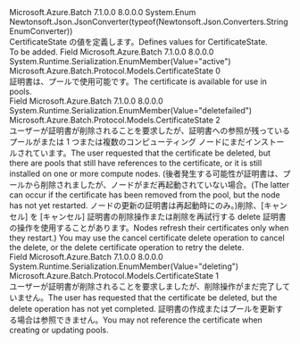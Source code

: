 <Type Name="CertificateState" FullName="Microsoft.Azure.Batch.Protocol.Models.CertificateState">
  <TypeSignature Language="C#" Value="public enum CertificateState" />
  <TypeSignature Language="ILAsm" Value=".class public auto ansi sealed CertificateState extends System.Enum" />
  <TypeSignature Language="DocId" Value="T:Microsoft.Azure.Batch.Protocol.Models.CertificateState" />
  <TypeSignature Language="VB.NET" Value="Public Enum CertificateState" />
  <TypeSignature Language="F#" Value="type CertificateState = " />
  <AssemblyInfo>
    <AssemblyName>Microsoft.Azure.Batch</AssemblyName>
    <AssemblyVersion>7.1.0.0</AssemblyVersion>
    <AssemblyVersion>8.0.0.0</AssemblyVersion>
  </AssemblyInfo>
  <Base>
    <BaseTypeName>System.Enum</BaseTypeName>
  </Base>
  <Attributes>
    <Attribute>
      <AttributeName>Newtonsoft.Json.JsonConverter(typeof(Newtonsoft.Json.Converters.StringEnumConverter))</AttributeName>
    </Attribute>
  </Attributes>
  <Docs>
    <summary>
            <span data-ttu-id="0d74d-101">CertificateState の値を定義します。</span><span class="sxs-lookup"><span data-stu-id="0d74d-101">Defines values for CertificateState.</span></span>
            </summary>
    <remarks>To be added.</remarks>
  </Docs>
  <Members>
    <Member MemberName="Active">
      <MemberSignature Language="C#" Value="Active" />
      <MemberSignature Language="ILAsm" Value=".field public static literal valuetype Microsoft.Azure.Batch.Protocol.Models.CertificateState Active = int32(0)" />
      <MemberSignature Language="DocId" Value="F:Microsoft.Azure.Batch.Protocol.Models.CertificateState.Active" />
      <MemberSignature Language="VB.NET" Value="Active" />
      <MemberSignature Language="F#" Value="Active = 0" Usage="Microsoft.Azure.Batch.Protocol.Models.CertificateState.Active" />
      <MemberType>Field</MemberType>
      <AssemblyInfo>
        <AssemblyName>Microsoft.Azure.Batch</AssemblyName>
        <AssemblyVersion>7.1.0.0</AssemblyVersion>
        <AssemblyVersion>8.0.0.0</AssemblyVersion>
      </AssemblyInfo>
      <Attributes>
        <Attribute>
          <AttributeName>System.Runtime.Serialization.EnumMember(Value="active")</AttributeName>
        </Attribute>
      </Attributes>
      <ReturnValue>
        <ReturnType>Microsoft.Azure.Batch.Protocol.Models.CertificateState</ReturnType>
      </ReturnValue>
      <MemberValue>0</MemberValue>
      <Docs>
        <summary>
            <span data-ttu-id="0d74d-102">証明書は、プールで使用可能です。</span><span class="sxs-lookup"><span data-stu-id="0d74d-102">The certificate is available for use in pools.</span></span>
            </summary>
      </Docs>
    </Member>
    <Member MemberName="DeleteFailed">
      <MemberSignature Language="C#" Value="DeleteFailed" />
      <MemberSignature Language="ILAsm" Value=".field public static literal valuetype Microsoft.Azure.Batch.Protocol.Models.CertificateState DeleteFailed = int32(2)" />
      <MemberSignature Language="DocId" Value="F:Microsoft.Azure.Batch.Protocol.Models.CertificateState.DeleteFailed" />
      <MemberSignature Language="VB.NET" Value="DeleteFailed" />
      <MemberSignature Language="F#" Value="DeleteFailed = 2" Usage="Microsoft.Azure.Batch.Protocol.Models.CertificateState.DeleteFailed" />
      <MemberType>Field</MemberType>
      <AssemblyInfo>
        <AssemblyName>Microsoft.Azure.Batch</AssemblyName>
        <AssemblyVersion>7.1.0.0</AssemblyVersion>
        <AssemblyVersion>8.0.0.0</AssemblyVersion>
      </AssemblyInfo>
      <Attributes>
        <Attribute>
          <AttributeName>System.Runtime.Serialization.EnumMember(Value="deletefailed")</AttributeName>
        </Attribute>
      </Attributes>
      <ReturnValue>
        <ReturnType>Microsoft.Azure.Batch.Protocol.Models.CertificateState</ReturnType>
      </ReturnValue>
      <MemberValue>2</MemberValue>
      <Docs>
        <summary>
            <span data-ttu-id="0d74d-103">ユーザーが証明書が削除されることを要求したが、証明書への参照が残っているプールがまたは 1 つまたは複数のコンピューティング ノードにまだインストールされています。</span><span class="sxs-lookup"><span data-stu-id="0d74d-103">The user requested that the certificate be deleted, but there are pools that still have references to the certificate, or it is still installed on one or more compute nodes.</span></span> <span data-ttu-id="0d74d-104">(後者発生する可能性が証明書は、プールから削除されましたが、ノードがまだ再起動されていない場合。</span><span class="sxs-lookup"><span data-stu-id="0d74d-104">(The latter can occur if the certificate has been removed from the pool, but the node has not yet restarted.</span></span> <span data-ttu-id="0d74d-105">ノードの更新の証明書は再起動時にのみ。)削除、[キャンセル] を [キャンセル] 証明書の削除操作または削除を再試行する delete 証明書の操作を使用することがあります。</span><span class="sxs-lookup"><span data-stu-id="0d74d-105">Nodes refresh their certificates only when they restart.) You may use the cancel certificate delete operation to cancel the delete, or the delete certificate operation to retry the delete.</span></span>
            </summary>
      </Docs>
    </Member>
    <Member MemberName="Deleting">
      <MemberSignature Language="C#" Value="Deleting" />
      <MemberSignature Language="ILAsm" Value=".field public static literal valuetype Microsoft.Azure.Batch.Protocol.Models.CertificateState Deleting = int32(1)" />
      <MemberSignature Language="DocId" Value="F:Microsoft.Azure.Batch.Protocol.Models.CertificateState.Deleting" />
      <MemberSignature Language="VB.NET" Value="Deleting" />
      <MemberSignature Language="F#" Value="Deleting = 1" Usage="Microsoft.Azure.Batch.Protocol.Models.CertificateState.Deleting" />
      <MemberType>Field</MemberType>
      <AssemblyInfo>
        <AssemblyName>Microsoft.Azure.Batch</AssemblyName>
        <AssemblyVersion>7.1.0.0</AssemblyVersion>
        <AssemblyVersion>8.0.0.0</AssemblyVersion>
      </AssemblyInfo>
      <Attributes>
        <Attribute>
          <AttributeName>System.Runtime.Serialization.EnumMember(Value="deleting")</AttributeName>
        </Attribute>
      </Attributes>
      <ReturnValue>
        <ReturnType>Microsoft.Azure.Batch.Protocol.Models.CertificateState</ReturnType>
      </ReturnValue>
      <MemberValue>1</MemberValue>
      <Docs>
        <summary>
            <span data-ttu-id="0d74d-106">ユーザーが証明書が削除されることを要求しましたが、削除操作がまだ完了していません。</span><span class="sxs-lookup"><span data-stu-id="0d74d-106">The user has requested that the certificate be deleted, but the delete operation has not yet completed.</span></span> <span data-ttu-id="0d74d-107">証明書の作成またはプールを更新する場合は参照できません。</span><span class="sxs-lookup"><span data-stu-id="0d74d-107">You may not reference the certificate when creating or updating pools.</span></span>
            </summary>
      </Docs>
    </Member>
  </Members>
</Type>